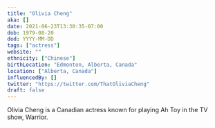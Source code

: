 ```yaml
---
title: "Olivia Cheng"
aka: []
date: 2021-06-23T13:30:35-07:00
dob: 1979-08-20
dod: YYYY-MM-DD
tags: ["actress"]
website: ""
ethnicity: ["Chinese"]
birthLocation: "Edmonton, Alberta, Canada"
location: ["Alberta, Canada"]
influencedBy: []
twitter: "https://twitter.com/ThatOliviaCheng"
draft: false
---
```


Olivia Cheng is a Canadian actress known for playing Ah Toy in the TV show, Warrior.
